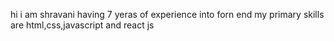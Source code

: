 hi i am shravani having 7 yeras of experience into forn end
my primary skills are html,css,javascript and react js
